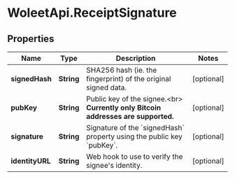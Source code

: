 # WoleetApi.ReceiptSignature

## Properties
Name | Type | Description | Notes
------------ | ------------- | ------------- | -------------
**signedHash** | **String** | SHA256 hash (ie. the fingerprint) of the original signed data. | [optional] 
**pubKey** | **String** | Public key of the signee.&lt;br&gt; **Currently only Bitcoin addresses are supported.**  | [optional] 
**signature** | **String** | Signature of the &#x60;signedHash&#x60; property using the public key &#x60;pubKey&#x60;. | [optional] 
**identityURL** | **String** | Web hook to use to verify the signee&#39;s identity. | [optional] 


